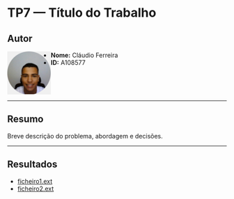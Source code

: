 # TP7 — Título do Trabalho

## Autor
<img src="../img/perfil.jpg" alt="Foto de perfil" width="100" align="left">

- **Nome:** Cláudio Ferreira  
- **ID:** A108577  

<br clear="left"/>

---

## Resumo
Breve descrição do problema, abordagem e decisões.

---

## Resultados
- [ficheiro1.ext](ficheiro1.ext)  
- [ficheiro2.ext](ficheiro2.ext)
